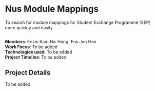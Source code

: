 # Nus Module Mappings

To search for module mappings for Student Exchange Programme (SEP) more quickly and easily.

##
__Members__: Enzio Kam Hai Hong, Foo Jen Han  
__Work Focus__: To be added   
__Technologies used__: To be added  
__Project Timeline__: To be added     

## Project Details  
To be added
